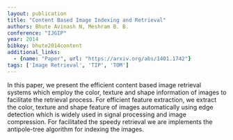 ```yaml
---
layout: publication
title: "Content Based Image Indexing and Retrieval"
authors: Bhute Avinash N, Meshram B. B.
conference: "IJGIP"
year: 2014
bibkey: bhute2014content
additional_links:
  - {name: "Paper", url: "https://arxiv.org/abs/1401.1742"}
tags: ['Image Retrieval', 'TIP', 'TOM']
---
```

In this paper, we present the efficient content based image retrieval systems
which employ the color, texture and shape information of images to facilitate
the retrieval process. For efficient feature extraction, we extract the color,
texture and shape feature of images automatically using edge detection which is
widely used in signal processing and image compression. For facilitated the
speedy retrieval we are implements the antipole-tree algorithm for indexing the
images.
